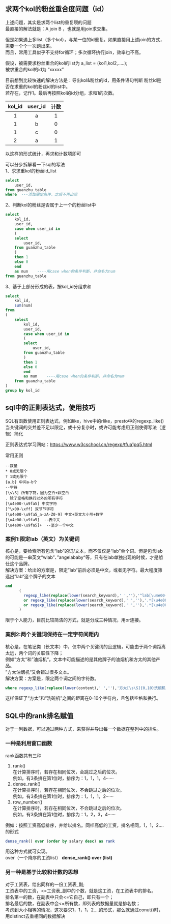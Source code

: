## 求两个kol的粉丝重合度问题（id）
上述问题，其实是求两个list的重复项的问题  
最直接的解法就是：A join B ，也就是用join求交集。  
  
但是如果遇上多list（多个kol），与某一位的id重复。如果直接用上述join的方式，需要一个个一次跑出来。  
而且，常用工具似乎不支持for循环；多次循环执行join，效率也不高。  

假设，被需要求粉丝重合的kol的list为 a_list = (kol1,kol2,.....);  
被求重合的kol的id为 “xxxxx”  
  
目前想到比较快速的解决方法是：导出kol&粉丝的id，用条件语句判断 粉丝id是否在求重的kol的粉丝id的list中。  
若存在，记作1。最后再按照kol的id分组，求和1的次数。  

| kol_id | user_id | 计数 |
|:---:|:---:|:---:|
|1|a|1|
|1|b|0|
|1|c|0|
|2|a|1|

以这样的形式统计，再求和计数项即可

可以分步拆解看一下sql的写法  
1、求求重kol的粉丝id_list
```sql
select
    user_id,
from guanzhu_table
where  ---添加限定条件，之后不再出现
```
2、判断kol的粉丝是否属于上一个的粉丝list中
```sql
select
    kol_id,
    user_id,
    case when user_id in 
    (
    select
        user_id,
    from guanzhu_table
    )
    then 1
    else 0
    end
    as mun    ----用case when的条件判断，并命名为num
from guanzhu_table
```
3、基于上部分形成的表，按kol_id分组求和
```sql
select
    kol_id,
    sum(num)
from
(
    select
        kol_id,
        user_id,
        case when user_id in 
        (
        select
            user_id,
        from guanzhu_table
        )
        then 1
        else 0
        end
        as mun    ----用case when的条件判断，并命名为num
    from guanzhu_table
)
group by kol_id
```

## sql中的正则表达式，使用技巧

SQL有函数使用正则表达式，例如like，hive中的rlike，presto中的regexp_like()  
当关键词的交并差不足以限定，或十分复杂时，或许可能考虑用正则使得写法（逻辑）简化   

正则表达式学习网站：https://www.w3cschool.cn/regexp/tfua1pq5.html  

常用正则
```
--数量
* 0或无限个
? 1或无限个
{a,b} 中间a-b个
--字符
[\s\S] 所有字符，因为空白+非空白
. 除了空格和换行以外的所有字符
[\u4e00-\u9fa5] 中文字符
[^\x00-\xff] 双节节字符
[\u4e00-\u9fa5_a-zA-Z0-9] 中文+英文大小写+数字
[\u4e00-\u9fa5]  --表中文
[\u4e00-\u9fa5]+  --至少一个中文
```


### 案例1:限定lab（英文）为关键词  
核心是，要检索所有包含“lab”的词/文本，而不仅仅是“lab”单个词。但是包含lab的可能是一串英文“wlab”、”angelababy“等，只有在lab单独出现的时候，才是朗仕这个品牌。  
解决方案：给出的方案是，限定”lab“前后必须是中文，或者无字符。最大程度筛选出”lab“这个牌子的文本  
```sql
and 
      (
        regexp_like(replace(lower(search_keyword),' ',''),'^lab[\u4e00-\u9fa5]+.*') 
        or regexp_like(replace(lower(search_keyword),' ',''),'.*[\u4e00-\u9fa5]+lab$')
        or regexp_like(replace(lower(search_keyword),' ',''),'.*[\u4e00-\u9fa5]+lab[\u4e00-\u9fa5]+.*')
      )
```
限于个人能力，目前比较简洁的方式，就是分成三种情况，用or连接。

### 案例2:两个关键词保持在一定字符间距内
核心是，在笔记类（长文本）中，仅中两个关键词的且逻辑，可能由于两个词距离太远，两个词的关联性下降；  
例如”方太“和”油烟机“。文本中可能描述的是其他牌子的油烟机和方太的其他产品。  
”方太油烟机“又会错过很多文本。  
解决方案：方案是，限定两个词之间的字符数。  
```sql
where regexp_like(replace(lower(content),' ',''),'方太[\s\S]{0,10}洗碗机|洗碗机[\s\S]{0,10}方太')
```
这样保证了“方太”和“洗碗机”之间的距离在0-10个字符内，且包括空格和换行。

## SQL中的rank排名赋值
对于一列数据，可以通过两种方式，来获得并导出每一个数据在整列中的排名。
### 一种是利用窗口函数
rank函数共有三种
1. rank()  
   在计算排序时，若存在相同位次，会跳过之后的位次。  
   例如，有3条排在第1位时，排序为：1，1，1，4······
2. dense_rank()  
   在计算排序时，若存在相同位次，不会跳过之后的位次。  
   例如，有3条排在第1位时，排序为：1，1，1，2······
3. row_number()  
   在计算排序时，若存在相同位次，不会跳过之后的位次。  
   例如，有3条排在第1位时，排序为：1，2，3，4······
  
例如：按照工资高低排序，并给以排名。同样高低的工资，排名相同，1，1，2....的形式
```sql
dense_rank() over (order by salary desc) as rank
```
用这种方式就可实现。  
over（一个降序的工资list）
**dense_rank() over (list)**
### 另一种是基于比较和计数的思想
对于工资表，给出同样的一份工资表_副;   
工资表中的工资，<=工资表_副中的个数，就是这工资，在工资表中的排名。  
排名第一的数，在副表中只会<=它自己，即只有一个；  
排名最后的数，在副表中会<=所有数，即列表的数据量就是排名数；  
考虑到大小相等的情况，这次要求1，1，1，2....的形式，那么就通过conut()时，用distinct去重相同的数据解决  

